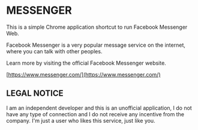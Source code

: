 # MESSENGER

This is a simple Chrome application shortcut to run Facebook Messenger Web.

Facebook Messenger is a very popular message service on the internet, where you can talk with other peoples.

Learn more by visiting the official Facebook Messenger website.

[https://www.messenger.com/](https://www.messenger.com/)

## LEGAL NOTICE

I am an independent developer and this is an unofficial application, I do not have any type of connection and I do not receive any incentive from the company. I'm just a user who likes this service, just like you.